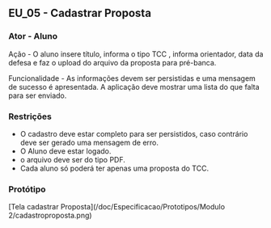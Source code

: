 ## EU_05 - Cadastrar Proposta

### Ator - Aluno

Ação - O aluno insere título, informa o tipo TCC , informa orientador, data da defesa e faz o upload do arquivo da proposta para pré-banca.

Funcionalidade - As informações devem ser persistidas e uma mensagem de sucesso é  apresentada. A aplicação deve mostrar uma lista do que falta para ser enviado.

### Restrições
- O cadastro deve estar completo para ser persistidos, caso contrário deve ser gerado uma mensagem de erro.
- O Aluno deve estar logado.
- o arquivo deve ser do tipo PDF.
- Cada aluno só poderá ter apenas uma proposta do TCC.


### Protótipo
[Tela cadastrar Proposta](/doc/Especificacao/Prototipos/Modulo 2/cadastroproposta.png)

